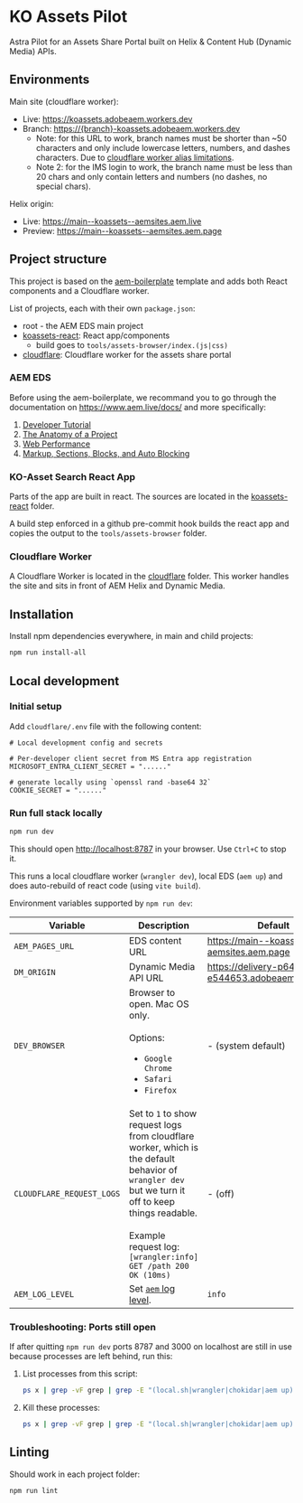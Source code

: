 # KO Assets Pilot

Astra Pilot for an Assets Share Portal built on Helix & Content Hub (Dynamic Media) APIs.

## Environments

Main site (cloudflare worker):
- Live: https://koassets.adobeaem.workers.dev
- Branch: <https://{branch}-koassets.adobeaem.workers.dev>
  - Note: for this URL to work, branch names must be shorter than ~50 characters and only include lowercase letters, numbers, and dashes characters. Due to [cloudflare worker alias limitations](https://developers.cloudflare.com/workers/configuration/previews/#rules-and-limitations).
  - Note 2: for the IMS login to work, the branch name must be less than 20 chars and only contain letters and numbers (no dashes, no special chars).

Helix origin:
- Live: https://main--koassets--aemsites.aem.live
- Preview: https://main--koassets--aemsites.aem.page

## Project structure

This project is based on the [aem-boilerplate](https://github.com/adobe/aem-boilerplate) template and adds both React components and a Cloudflare worker.

List of projects, each with their own `package.json`:
- root - the AEM EDS main project
- [koassets-react](koassets-react): React app/components
  - build goes to `tools/assets-browser/index.(js|css)`
- [cloudflare](cloudflare): Cloudflare worker for the assets share portal

### AEM EDS

Before using the aem-boilerplate, we recommand you to go through the documentation on https://www.aem.live/docs/ and more specifically:

1. [Developer Tutorial](https://www.aem.live/developer/tutorial)
2. [The Anatomy of a Project](https://www.aem.live/developer/anatomy-of-a-project)
3. [Web Performance](https://www.aem.live/developer/keeping-it-100)
4. [Markup, Sections, Blocks, and Auto Blocking](https://www.aem.live/developer/markup-sections-blocks)

### KO-Asset Search React App

Parts of the app are built in react. The sources are located in the [koassets-react](koassets-react) folder.

A build step enforced in a github pre-commit hook builds the react app and copies the output to the `tools/assets-browser` folder.

### Cloudflare Worker

A Cloudflare Worker is located in the [cloudflare](cloudflare) folder. This worker handles the site and sits in front of AEM Helix and Dynamic Media.

## Installation

Install npm dependencies everywhere, in main and child projects:

```sh
npm run install-all
```

## Local development

### Initial setup

Add `cloudflare/.env` file with the following content:

```
# Local development config and secrets

# Per-developer client secret from MS Entra app registration
MICROSOFT_ENTRA_CLIENT_SECRET = "......"

# generate locally using `openssl rand -base64 32`
COOKIE_SECRET = "......"
```

### Run full stack locally

```sh
npm run dev
```

This should open <http://localhost:8787> in your browser. Use `Ctrl+C` to stop it.

This runs a local cloudflare worker (`wrangler dev`), local EDS (`aem up`) and does auto-rebuild of react code (using `vite build`).

Environment variables supported by `npm run dev`:

| Variable | Description | Default |
|----------|-------------|---------|
| `AEM_PAGES_URL` | EDS content URL | https://main--koassets--aemsites.aem.page |
| `DM_ORIGIN` | Dynamic Media API URL | https://delivery-p64403-e544653.adobeaemcloud.com |
| `DEV_BROWSER` | Browser to open. Mac OS only.<br><br>Options:<ul><li>`Google Chrome`</li><li>`Safari`</li><li>`Firefox`</li></ul> | - (system default) |
| `CLOUDFLARE_REQUEST_LOGS` | Set to `1` to show request logs from cloudflare worker, which is the default behavior of `wrangler dev` but we turn it off to keep things readable.<br><br> Example request log:<br>`[wrangler:info] GET /path 200 OK (10ms)` | - (off) |
| `AEM_LOG_LEVEL` | Set [`aem` log level](https://www.aem.live/developer/cli-reference#general-options). | `info` |

### Troubleshooting: Ports still open

If after quitting `npm run dev` ports 8787 and 3000 on localhost are still in use because processes are left behind, run this:

1. List processes from this script:
   ```sh
   ps x | grep -vF grep | grep -E "(local.sh|wrangler|chokidar|aem up)"
   ```

2. Kill these processes:
   ```sh
   ps x | grep -vF grep | grep -E "(local.sh|wrangler|chokidar|aem up)" | awk '{print $1}' | xargs kill
   ```

## Linting

Should work in each project folder:

```sh
npm run lint
```
